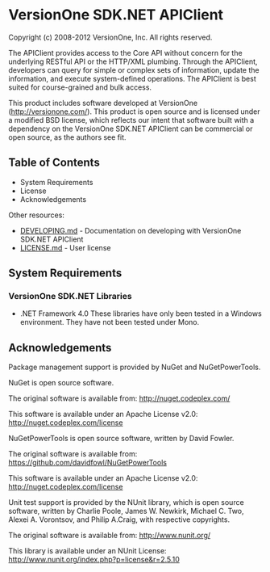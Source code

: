 # VersionOne SDK.NET APIClient #
Copyright (c) 2008-2012 VersionOne, Inc.
All rights reserved.

The APIClient provides access to the Core API without concern for the underlying RESTful API or the HTTP/XML plumbing. Through the APIClient, developers can query for simple or complex sets of information, update the information, and execute system-defined operations. The APIClient is best suited for course-grained and bulk access.

This product includes software developed at VersionOne (http://versionone.com/). This product is open source and is licensed under a modified BSD license, which reflects our intent that software built with a dependency on the VersionOne SDK.NET APIClient can be commercial or open source, as the authors see fit.

## Table of Contents ##

* System Requirements
* License
* Acknowledgements

Other resources:

* [DEVELOPING.md](DEVELOPING.md) - Documentation on developing with 
  VersionOne SDK.NET APIClient
* [LICENSE.md](LICENSE.md) - User license

## System Requirements

### VersionOne SDK.NET Libraries
* .NET Framework 4.0
These libraries have only been tested in a Windows environment. They have not been tested under Mono.

## Acknowledgements
Package management support is provided by NuGet and NuGetPowerTools. 

NuGet is open source software.

The original software is available from:
  http://nuget.codeplex.com/

This software is available under an Apache License v2.0:
  http://nuget.codeplex.com/license

NuGetPowerTools is open source software, written by David Fowler.

The original software is available from:
  https://github.com/davidfowl/NuGetPowerTools

This software is available under an Apache License v2.0:
  http://nuget.codeplex.com/license

Unit test support is provided by the NUnit library, which is open source software, written by Charlie Poole, James W. Newkirk, Michael C. Two, Alexei A. Vorontsov, and Philip A.Craig, with respective copyrights.

The original software is available from: 
  http://www.nunit.org/

This library is available under an NUnit License:
  http://www.nunit.org/index.php?p=license&r=2.5.10
